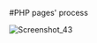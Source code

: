 #PHP pages' process

![Screenshot_43](https://user-images.githubusercontent.com/104787847/168172822-49a67b36-a632-4a47-b09d-e184d37047a2.png)
